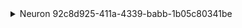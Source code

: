 <details><summary>Neuron 92c8d925-411a-4339-babb-1b05c80341be</summary>
- 2025-07-13T23:36:26.735121: I am born as Neuron 92c8d925-411a-4339-babb-1b05c80341be with baseline threshold 1.0, refractory offset 0.5, decay factor 0.9, and weights [1.0].
- 2025-07-13T23:36:26.735129: I've received an input event with value 1.2 from feedback_input_0.
- 2025-07-13T23:36:26.735132: My membrane potential has decayed from 0.0 to 1.2 after receiving input.
- 2025-07-13T23:36:26.735134: My threshold is currently 1.0.
- 2025-07-13T23:36:26.735137: I decided to fire because my membrane potential (1.2) exceeded my threshold (1.0).
- 2025-07-13T23:36:26.735142: Entering refractory period; raising threshold to 1.5 after firing.
- 2025-07-13T23:36:26.735144: Resetting membrane potential from 1.2 to baseline (0.0) after firing.
- 2025-07-13T23:36:26.735148: Here is my recent firing history: ['2025-07-13T23:36:26.735139']
- 2025-07-13T23:36:26.735151: Waiting for 1 more cycles before returning to baseline threshold.
- 2025-07-13T23:36:26.735155: My refractory period has ended, returning threshold from 1.5 to baseline 1.0.
- 2025-07-13T23:36:26.735160: I received positive feedback from Supervisor; lowering my threshold from 1.0 to 0.9 to become more sensitive.
- 2025-07-13T23:36:26.735165: I received negative feedback from PatternWatcher; raising my threshold from 0.9 to 1.0 to avoid spurious firing.
- 2025-07-13T23:36:26.735168: I've received an input event with value 1.1 from feedback_input_2.
- 2025-07-13T23:36:26.735171: My membrane potential has decayed from 0.0 to 1.1 after receiving input.
- 2025-07-13T23:36:26.735173: My threshold is currently 1.0.
- 2025-07-13T23:36:26.735175: I decided to fire because my membrane potential (1.1) exceeded my threshold (1.0).
- 2025-07-13T23:36:26.735179: Entering refractory period; raising threshold to 1.5 after firing.
- 2025-07-13T23:36:26.735182: Resetting membrane potential from 1.1 to baseline (0.0) after firing.
- 2025-07-13T23:36:26.735185: Here is my recent firing history: ['2025-07-13T23:36:26.735139', '2025-07-13T23:36:26.735177']
- 2025-07-13T23:36:26.735188: Waiting for 1 more cycles before returning to baseline threshold.
- 2025-07-13T23:36:26.735191: My refractory period has ended, returning threshold from 1.5 to baseline 1.0.
- 2025-07-13T23:36:26.735195: I received positive feedback from Supervisor; lowering my threshold from 1.0 to 0.9 to become more sensitive.
- 2025-07-13T23:36:26.735199: I received negative feedback from PatternWatcher; raising my threshold from 0.9 to 1.0 to avoid spurious firing.
- 2025-07-13T23:36:26.735201: I've received an input event with value 1.3 from feedback_input_4.
- 2025-07-13T23:36:26.735204: My membrane potential has decayed from 0.0 to 1.3 after receiving input.
- 2025-07-13T23:36:26.735206: My threshold is currently 1.0.
- 2025-07-13T23:36:26.735208: I decided to fire because my membrane potential (1.3) exceeded my threshold (1.0).
- 2025-07-13T23:36:26.735212: Entering refractory period; raising threshold to 1.5 after firing.
- 2025-07-13T23:36:26.735215: Resetting membrane potential from 1.3 to baseline (0.0) after firing.
- 2025-07-13T23:36:26.735218: Here is my recent firing history: ['2025-07-13T23:36:26.735139', '2025-07-13T23:36:26.735177', '2025-07-13T23:36:26.735210']
- 2025-07-13T23:36:26.735221: Waiting for 1 more cycles before returning to baseline threshold.
- 2025-07-13T23:36:26.735224: My refractory period has ended, returning threshold from 1.5 to baseline 1.0.
- 2025-07-13T23:36:26.735226: I received neutral feedback from Supervisor; keeping my threshold at 1.0.
- 2025-07-13T23:36:26.735230: I received neutral feedback from Supervisor; keeping my threshold at 1.0.
- 2025-07-13T23:36:26.735232: I've received an input event with value 1.4 from feedback_input_6.
- 2025-07-13T23:36:26.735235: My membrane potential has decayed from 0.0 to 1.4 after receiving input.
- 2025-07-13T23:36:26.735237: My threshold is currently 1.0.
- 2025-07-13T23:36:26.735239: I decided to fire because my membrane potential (1.4) exceeded my threshold (1.0).
- 2025-07-13T23:36:26.735243: Entering refractory period; raising threshold to 1.5 after firing.
- 2025-07-13T23:36:26.735245: Resetting membrane potential from 1.4 to baseline (0.0) after firing.
- 2025-07-13T23:36:26.735249: Here is my recent firing history: ['2025-07-13T23:36:26.735139', '2025-07-13T23:36:26.735177', '2025-07-13T23:36:26.735210', '2025-07-13T23:36:26.735240']
- 2025-07-13T23:36:26.735252: Waiting for 1 more cycles before returning to baseline threshold.
- 2025-07-13T23:36:26.735255: My refractory period has ended, returning threshold from 1.5 to baseline 1.0.
- 2025-07-13T23:36:26.735257: I received neutral feedback from Supervisor; keeping my threshold at 1.0.
- 2025-07-13T23:36:26.735260: I received neutral feedback from Supervisor; keeping my threshold at 1.0.
- 2025-07-13T23:36:26.735262: I've received an input event with value 1.2 from feedback_input_8.
- 2025-07-13T23:36:26.735265: My membrane potential has decayed from 0.0 to 1.2 after receiving input.
- 2025-07-13T23:36:26.735267: My threshold is currently 1.0.
- 2025-07-13T23:36:26.735269: I decided to fire because my membrane potential (1.2) exceeded my threshold (1.0).
- 2025-07-13T23:36:26.735273: Entering refractory period; raising threshold to 1.5 after firing.
- 2025-07-13T23:36:26.735275: Resetting membrane potential from 1.2 to baseline (0.0) after firing.
- 2025-07-13T23:36:26.735280: Here is my recent firing history: ['2025-07-13T23:36:26.735139', '2025-07-13T23:36:26.735177', '2025-07-13T23:36:26.735210', '2025-07-13T23:36:26.735240', '2025-07-13T23:36:26.735271']
- 2025-07-13T23:36:26.735282: Waiting for 1 more cycles before returning to baseline threshold.
- 2025-07-13T23:36:26.735285: My refractory period has ended, returning threshold from 1.5 to baseline 1.0.
- 2025-07-13T23:36:26.735288: I received neutral feedback from Supervisor; keeping my threshold at 1.0.
</details>